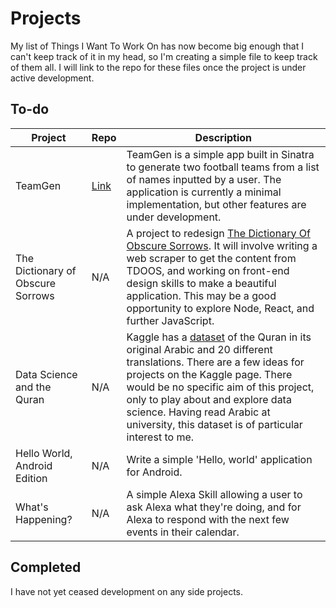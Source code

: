 # Projects

My list of Things I Want To Work On has now become big enough that I can't keep track of it in my head, so I'm creating a simple file to keep track of them all. I will link to the repo for these files once the project is under active development.

## To-do

| Project | Repo | Description |
| --- | --- | --- |
| TeamGen | [Link](https://github.com/peterwdj/football-team-generator) | TeamGen is a simple app built in Sinatra to generate two football teams from a list of names inputted by a user. The application is currently a minimal implementation, but other features are under development. |
| The Dictionary of Obscure Sorrows | N/A | A project to redesign [The Dictionary Of Obscure Sorrows](http://www.dictionaryofobscuresorrows.com/). It will involve writing a web scraper to get the content from TDOOS, and working on front-end design skills to make a beautiful application. This may be a good opportunity to explore Node, React, and further JavaScript. |
| Data Science and the Quran | N/A | Kaggle has a [dataset](https://www.kaggle.com/zusmani/the-holy-quran) of the Quran in its original Arabic and 20 different translations. There are a few ideas for projects on the Kaggle page. There would be no specific aim of this project, only to play about and explore data science. Having read Arabic at university, this dataset is of particular interest to me. |
| Hello World, Android Edition | N/A | Write a simple 'Hello, world' application for Android. |
| What's Happening? | N/A | A simple Alexa Skill allowing a user to ask Alexa what they're doing, and for Alexa to respond with the next few events in their calendar. |

## Completed

I have not yet ceased development on any side projects.
